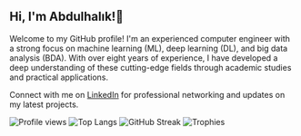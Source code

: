 ## Hi, I'm Abdulhalık!👋

Welcome to my GitHub profile! I'm an experienced computer engineer with a strong focus on machine learning (ML), deep learning (DL), and big data analysis (BDA). With over eight years of experience, I have developed a deep understanding of these cutting-edge fields through academic studies and practical applications.

Connect with me on [LinkedIn](https://www.linkedin.com/in/aoguz-191608275/) for professional networking and updates on my latest projects.

![Profile views](https://komarev.com/ghpvc/?username=ahalikoguz)
![Top Langs](https://github-readme-stats.vercel.app/api/top-langs/?username=ahalikoguz&layout=compact)
![GitHub Streak](https://github-readme-streak-stats.herokuapp.com/?user=ahalikoguz)
![Trophies](https://github-profile-trophy.vercel.app/?username=ahalikoguz)

<!--
**ahalikoguz/ahalikoguz** is a ✨ _special_ ✨ repository because its `README.md` (this file) appears on your GitHub profile.

Here are some ideas to get you started:
![Profile views](https://gpvc.arturio.dev/ahalikoguz)
![Your GitHub stats](https://github-readme-stats.vercel.app/api?username=ahalikoguz&show_icons=true)
- 🔭 I’m currently working on ...
- 🌱 I’m currently learning ...
- 👯 I’m looking to collaborate on ...
- 🤔 I’m looking for help with ...
- 💬 Ask me about ...
- 📫 How to reach me: ...
- 😄 Pronouns: ...
- ⚡ Fun fact: ...
-->
